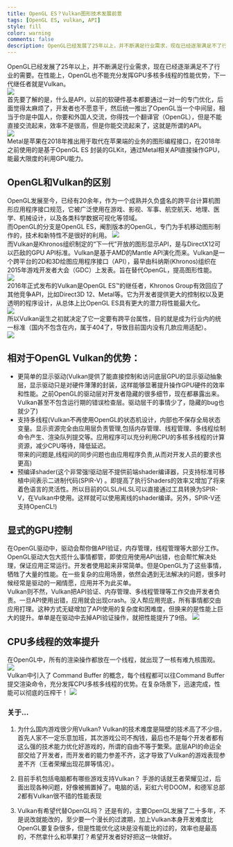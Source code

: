 ```yaml
---
title: OpenGL ES？Vulkan图形技术发展前景
tags: [OpenGL ES, vulkan, API]
style: fill
color: warning
comments: false
description: OpenGL已经发展了25年以上，并不断满足行业需求，现在已经逐渐满足不了行业的需要。在性能上，OpenGL也不能充分发挥GPU多核多线程的性能优势，下一代继任者就是Vulkan。
---
```

OpenGL已经发展了25年以上，并不断满足行业需求，现在已经逐渐满足不了行业的需要。在性能上，OpenGL也不能充分发挥GPU多核多线程的性能优势，下一代继任者就是Vulkan。     
![](https://github.com/mason369/Mason_blog/blob/master/assets/2022-6-23-img/3.png)  
首先要了解的是，什么是API，以前的软硬件基本都要通过一对一的专门优化，后面觉得太麻烦了，开发者也不愿意干，然后统一推出了OpenGL当一个中间层，相当于你是中国人，你要和外国人交流，你得找一个翻译官（OpenGL），但是不能直接交流起来，效率不是很高，但是你能交流起来了，这就是所谓的API。  
![](https://github.com/mason369/Mason_blog/blob/master/assets/2022-6-23-img/8.png)  
Metal是苹果在2018年推出用于取代在苹果端的业务的图形编程接口，在2018年之前使用的是基于OpenGL ES 封装的GLKit，通过Metal相关API直接操作GPU，能最大限度的利用GPU能力。  
## OpenGL和Vulkan的区别
OpenGL发展至今，已经有20余年，作为一个成熟并久负盛名的跨平台计算机图形应用程序接口规范，它被广泛使用在游戏、影视、军事、航空航天、地理、医学、机械设计，以及各类科学数据可视化等领域。  
而OpenGL的分支是OpenGL ES，阉割版本的OpenGL，专门为手机移动图形制作的，技术和新特性不是很好的利用。
![](https://github.com/mason369/Mason_blog/blob/master/assets/2022-6-23-img/5.png)  
而Vulkan是Khronos组织制定的“下一代”开放的图形显示API，是与DirectX12可以匹敌的GPU API标准。Vulkan是基于AMD的Mantle API演化而来。Vulkan是一个跨平台的2D和3D绘图应用程序接口（API），最早由科纳斯(Khronos)组织在2015年游戏开发者大会（GDC）上发表。旨在替代OpenGL，提高图形性能。  
![](https://github.com/mason369/Mason_blog/blob/master/assets/2022-6-23-img/1.png)  
2016年正式发布的Vulkan是OpenGL ES™的继任者，Khronos Group有效回应了其他竞争API，比如Direct3D 12、Metal等。它为开发者提供更大的控制权以及更透明的程序设计，从总体上比OpenGL ES具有更大的潜力将性能最大化。  
![](https://github.com/mason369/Mason_blog/blob/master/assets/2022-6-23-img/10.png)  
所以Vulkan诞生之初就决定了它一定要有跨平台属性，目的就是成为行业内的统一标准（国内不包含在内，属于404了，导致目前国内没有几款应用适配）。  
![](https://github.com/mason369/Mason_blog/blob/master/assets/2022-6-23-img/2.png)  
## 相对于OpenGL Vulkan的优势：
* 更简单的显示驱动(Vulkan提供了能直接控制和访问底层GPU的显示驱动抽象层，显示驱动只是对硬件薄薄的封装，这样能够显著提升操作GPU硬件的效率和性能。之前OpenGL的驱动层对开发者隐藏的很多细节，现在都暴露出来。Vulkan甚至不包含运行期的错误检查层。驱动层干的事情少了，隐藏的bug也就少了)
* 支持多线程(Vulkan不再使用OpenGL的状态机设计，内部也不保存全局状态变量。显示资源完全由应用层负责管理,包括内存管理、线程管理、多线程绘制命令产生、渲染队列提交等。应用程序可以充分利用CPU的多核多线程的计算资源，减少CPU等待，降低延迟。  
带来的问题是,线程间的同步问题也由应用程序负责,从而对开发人员的要求也更高)
* 预编译shader(这个非常强!驱动层不提供前端shader编译器，只支持标准可移植中间表示二进制代码(SPIR-V) 。即提高了执行Shaders的效率又增加了将来着色语言的灵活性。所以目前的GLSL/HLSL可以直接通过工具转换为SPIR-V，在Vulkan中使用。这样就可以使用离线的shader编译。另外，SPIR-V还支持OpenCL!)  
## 显式的GPU控制
在OpenGL驱动中，驱动会帮你做API验证，内存管理，线程管理等大部分工作。OpenGL驱动大包大揽什么事情都管，即使应用使用API出错，也会帮忙解决处理，保证应用正常运行。开发者使用起来非常简单。但是OpenGL为了这些事情，牺牲了大量的性能。在一些复杂的应用场景，依然会遇到无法解决的问题，很多时候经常是驱动的一厢情愿，应用并不为此买单。  
Vulkan则不然，Vulkan把API验证、内存管理、多线程管理等工作交由开发者负责。一旦API使用出错，应用就会出现crash。没人帮应用兜底，所有事情都交由应用打理。这种方式无疑增加了API使用的复杂度和困难度，但换来的是性能上巨大的提升。单单是在驱动中去掉API验证操作，就把性能提升了9倍。
![](https://github.com/mason369/Mason_blog/blob/master/assets/2022-6-23-img/7.png)  
## CPU多线程的效率提升
在OpenGL中，所有的渲染操作都放在一个线程，就出现了一核有难九核围观。
![](https://github.com/mason369/Mason_blog/blob/master/assets/2022-6-23-img/9.png)  
Vulkan中引入了 Command Buffer 的概念，每个线程都可以往Command Buffer 提交渲染命令，充分发挥CPU多核多线程的优势。在复杂场景下，迅速完成，性能可以彻底的压榨干！
![](https://github.com/mason369/Mason_blog/blob/master/assets/2022-6-23-img/4.png) 
### 关于...
1. 为什么国内游戏很少用Vulkan?
Vulkan的技术难度是隔壁的技术高了不少倍，首先人家不一定乐意加班，其次游戏公司不掏钱，最后也不是每个开发者都有这么强的技术能力优化好游戏的，所谓的自由不等于繁荣。底层API的命运全部交给了开发者，而开发者的能力参差不齐，这才导致了Vulkan的游戏表现参差不齐（王者荣耀出现花屏等情况）。

2. 目前手机包括电脑都有哪些游戏支持Vulkan？
手游的话就王者荣耀见过，后面出现各种问题，好像被搁置掉了。电脑的话，彩虹六号DOOM，和德军总部2都有Vulkan很不错的性能表现

3. Vulkan有希望代替OpenGL吗？
还是有的，主要OpenGL发展了二十多年，不是说改就能改的，至少要一个漫长的过渡期，加上Vulkan本身开发难度比OpenGL要复杂很多，但是性能优化这块是没有能比的过的，效率也是最高的，不然拿什么和苹果打？希望开发者好好把这一块做好。